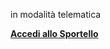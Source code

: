 in modalità telematica
</br>

[**Accedi allo Sportello**][e42269d2]

  [e42269d2]: http://suap.pa.umbria.it/castiglionedellago/Contenuti/default.aspx?alias=C309&software= "vai allo Sportello"
